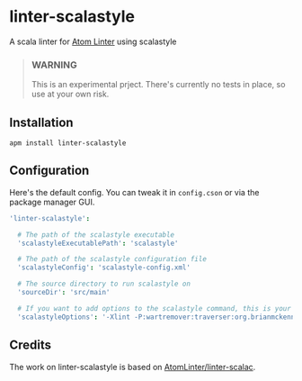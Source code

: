 # linter-scalastyle
A scala linter for [Atom Linter](https://github.com/atom-community/linter) using scalastyle


> ### WARNING
> This is an experimental prject. There's currently no tests in place, so use at your own risk.

## Installation

```
apm install linter-scalastyle
```

## Configuration

Here's the default config.
You can tweak it in `config.cson` or via the package manager GUI.

```coffeescript
'linter-scalastyle':

  # The path of the scalastyle executable
  'scalastyleExecutablePath': 'scalastyle'

  # The path of the scalastyle configuration file
  'scalastyleConfig': 'scalastyle-config.xml'

  # The source directory to run scalastyle on
  'sourceDir': 'src/main'

  # If you want to add options to the scalastyle command, this is your chance
  'scalastyleOptions': '-Xlint -P:wartremover:traverser:org.brianmckenna.wartremover.warts.Unsafe'

```

## Credits
The work on linter-scalastyle is based on [AtomLinter/linter-scalac](https://github.com/AtomLinter/linter-scalac).
